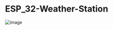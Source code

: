 # ESP_32-Weather-Station
![image](https://github.com/Muneeb8991/ESP_32-Weather-Station/assets/142117478/60ba03df-f83f-4060-8387-5a915e7feb80)
